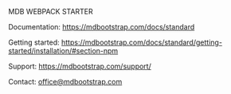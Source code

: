 MDB WEBPACK STARTER

Documentation:
https://mdbootstrap.com/docs/standard

Getting started:
https://mdbootstrap.com/docs/standard/getting-started/installation/#section-npm

Support:
https://mdbootstrap.com/support/

Contact:
office@mdbootstrap.com

